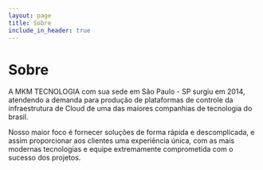 ```yaml
---
layout: page
title: Sobre
include_in_header: true
---
```


# Sobre

A MKM TECNOLOGIA com sua sede em São Paulo - SP surgiu em 2014, atendendo a demanda para produção de plataformas de controle da infraestrutura de Cloud de uma das maiores companhias de tecnologia do brasil.

Nosso maior foco é fornecer soluções de forma rápida e descomplicada, e assim proporcionar aos clientes uma experiência única, com as mais modernas tecnologias e equipe extremamente comprometida com o sucesso dos projetos.
